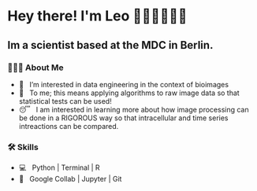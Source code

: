 # <h1> Hey there! I'm Leo 👋👋👋👋👋👋 </h1>
<h2> Im a scientist based at the MDC in Berlin. </h2>

<h3> 👨🏻‍💻 About Me </h3>

- 🔭 &nbsp; I’m interested in data engineering in the context of bioimages
- 🤔 &nbsp; To me; this means applying algorithms to raw image data so that statistical tests can be used!
- 😴 &nbsp; I am interested in learning more about how image processing can be done in a RIGOROUS way so that intracellular and time series intreactions can be compared.

<h3>🛠 Skills </h3>

- 💻 &nbsp; Python | Terminal | R  
- 🔧 &nbsp; Google Collab | Jupyter | Git
